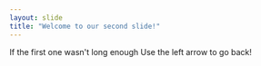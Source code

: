 ```yaml
---
layout: slide
title: "Welcome to our second slide!"
---
```

If the first one wasn't long enough
Use the left arrow to go back!
